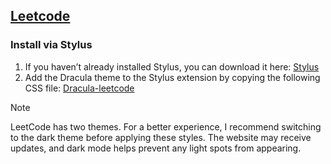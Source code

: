 ## [Leetcode](https://leetcode.com)

### Install via Stylus

1. If you haven’t already installed Stylus, you can download it here: [Stylus](https://add0n.com/stylus.htm)
2. Add the Dracula theme to the Stylus extension by copying the following CSS file: [Dracula-leetcode](https://raw.githubusercontent.com/dracula/leetcode/main/dracula_leetcode.user.css)

> [!NOTE]
> LeetCode has two themes. For a better experience, I recommend switching to the dark theme before applying these styles.
> The website may receive updates, and dark mode helps prevent any light spots from appearing.
